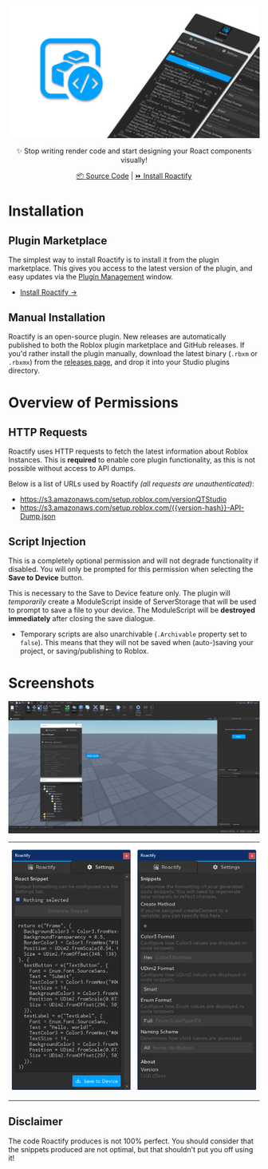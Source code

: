 <!-- Links -->
[repo/homepage]: https://github.com/csqrl/roactify-plugin
[repo/releases]: https://github.com/csqrl/roactify-plugin/releases

[plugin/toolbox]: https://roblox.com/library/4749111907

[devhub/managing-plugins]: https://developer.roblox.com/en-us/articles/Intro-to-Plugins#finding-and-managing-plugins

<!-- Images -->
[image/cover]: assets/Cover.png
[image/demo-gif]: assets/Demo.gif
[image/screenshot-home]: assets/ScreenshotHome.png
[image/screenshot-settings]: assets/ScreenshotSettings.png

<div align="center">

[![Cover][image/cover]][plugin/toolbox]

✨ Stop writing render code and start designing your Roact components visually!

[📦 Source Code][repo/homepage] | [⏩ Install Roactify][plugin/toolbox]

</div>

# Installation
## Plugin Marketplace

The simplest way to install Roactify is to install it from the plugin marketplace. This gives you access to the latest version of the plugin, and easy updates via the [Plugin Management][devhub/managing-plugins] window.

- [Install Roactify &rarr;][plugin/toolbox]

## Manual Installation

Roactify is an open-source plugin. New releases are automatically published to both the Roblox plugin marketplace and GitHub releases. If you'd rather install the plugin manually, download the latest binary (`.rbxm` or `.rbxmx`) from the [releases page][repo/releases], and drop it into your Studio plugins directory.

# Overview of Permissions

## HTTP Requests
Roactify uses HTTP requests to fetch the latest information about Roblox Instances. This is **required** to enable core plugin functionality, as this is not possible without access to API dumps.

Below is a list of URLs used by Roactify *(all requests are unauthenticated)*:

- https://s3.amazonaws.com/setup.roblox.com/versionQTStudio
- https://s3.amazonaws.com/setup.roblox.com/{{version-hash}}-API-Dump.json

## Script Injection
This is a completely optional permission and will not degrade functionality if disabled. You will only be prompted for this permission when selecting the **Save to Device** button.

This is necessary to the Save to Device feature only. The plugin will *temporarily* create a ModuleScript inside of ServerStorage that will be used to prompt to save a file to your device. The ModuleScript will be **destroyed immediately** after closing the save dialogue.

- Temporary scripts are also unarchivable (`.Archivable` property set to `false`). This means that they will not be saved when (auto-)saving your project, or saving/publishing to Roblox.

# Screenshots

[![Demo][image/demo-gif]][plugin/toolbox]

<table>
<tr>
<td>

  ![Screenshot of Home Tab][image/screenshot-home]

</td>
<td>

  ![Screenshot of Settings Tab][image/screenshot-settings]

</td>
</tr>
</table>

## Disclaimer
The code Roactify produces is not 100% perfect. You should consider that the snippets produced are not optimal, but that shouldn't put you off using it!
